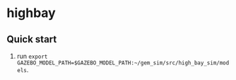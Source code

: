# highbay
## Quick start
1. run `export GAZEBO_MODEL_PATH=$GAZEBO_MODEL_PATH:~/gem_sim/src/high_bay_sim/models`.
